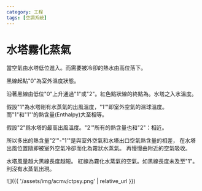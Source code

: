 ```yaml
---
category: 工程
tags: [空調系統]     
---
```


# 水塔霧化蒸氣

當空氣由水塔低位進入。而需要被冷卻的熱水由高位落下。

黑線起點"0"為室外溫度狀態。

沿著黑線由低位"0"上升通過"1"或"2"。紅色點狀線的終點為。水塔之入水溫度。

假設"1"為水塔剛有水蒸氣的出風溫度，"1'"即室外空氣的濕球溫度。
而"1"和"1"'的熱含量(Enthalpy)大至相等。

假設"2"爲水塔的最高出風溫度。"2'"所有的熱含量也和"2"：相近。

所以多出的熱含量"2'"-"1'"是與室外空氣和水塔出口空氣熱含量的相差，
在水塔出風位置隨即被室外空氣冷卻而化為霧狀水蒸氣。
再慢慢由附近的空氣吸收。

水塔風量越大黑線長度越短。
紅線為霧化水蒸氣的空氣。如黑線長度未及至"1"。則沒有水蒸氣出現。

![]({{ '/assets/img/acmv/ctpsy.png' | relative_url }})